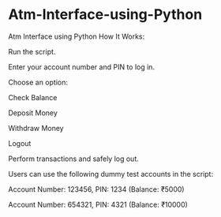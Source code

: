 # Atm-Interface-using-Python
Atm Interface using Python
How It Works:

Run the script.

Enter your account number and PIN to log in.

Choose an option:

Check Balance

Deposit Money

Withdraw Money

Logout

Perform transactions and safely log out.

Users can use the following dummy test accounts in the script:

Account Number: 123456, PIN: 1234 (Balance: ₹5000)

Account Number: 654321, PIN: 4321 (Balance: ₹10000)
